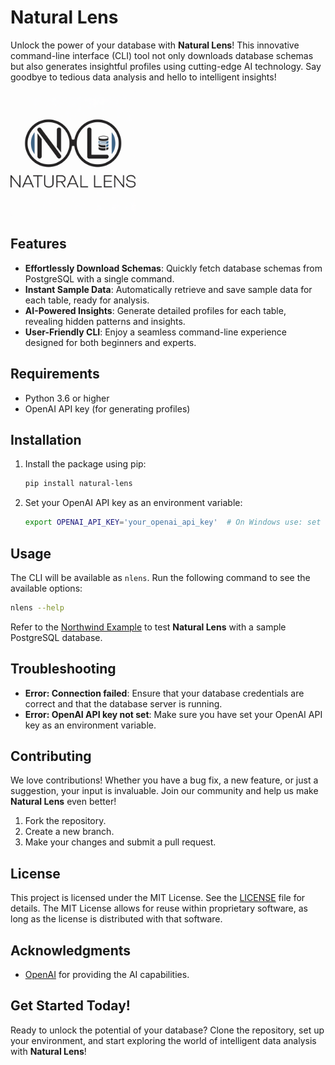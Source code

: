 # Natural Lens

Unlock the power of your database with **Natural Lens**! This innovative command-line interface (CLI) tool not only downloads database schemas but also generates insightful profiles using cutting-edge AI technology. Say goodbye to tedious data analysis and hello to intelligent insights!

<img src="./logo.png" alt="Natural Lens Logo" width="200" height="200">

## Features

- **Effortlessly Download Schemas**: Quickly fetch database schemas from PostgreSQL with a single command.
- **Instant Sample Data**: Automatically retrieve and save sample data for each table, ready for analysis.
- **AI-Powered Insights**: Generate detailed profiles for each table, revealing hidden patterns and insights.
- **User-Friendly CLI**: Enjoy a seamless command-line experience designed for both beginners and experts.

## Requirements

- Python 3.6 or higher
- OpenAI API key (for generating profiles)

## Installation

1. Install the package using pip:
   ```bash
   pip install natural-lens
   ```
2. Set your OpenAI API key as an environment variable:
   ```bash
   export OPENAI_API_KEY='your_openai_api_key'  # On Windows use: set OPENAI_API_KEY='your_openai_api_key'
   ```

## Usage

The CLI will be available as `nlens`. Run the following command to see the available options:

```bash
nlens --help
```

Refer to the [Northwind Example](./examples/northwind/README.md) to test **Natural Lens** with a sample PostgreSQL database.

## Troubleshooting

- **Error: Connection failed**: Ensure that your database credentials are correct and that the database server is running.
- **Error: OpenAI API key not set**: Make sure you have set your OpenAI API key as an environment variable.

## Contributing

We love contributions! Whether you have a bug fix, a new feature, or just a suggestion, your input is invaluable. Join our community and help us make **Natural Lens** even better!

1. Fork the repository.
2. Create a new branch.
3. Make your changes and submit a pull request.

## License

This project is licensed under the MIT License. See the [LICENSE](LICENSE) file for details. The MIT License allows for reuse within proprietary software, as long as the license is distributed with that software.

## Acknowledgments

- [OpenAI](https://openai.com/) for providing the AI capabilities.

## Get Started Today!

Ready to unlock the potential of your database? Clone the repository, set up your environment, and start exploring the world of intelligent data analysis with **Natural Lens**!
